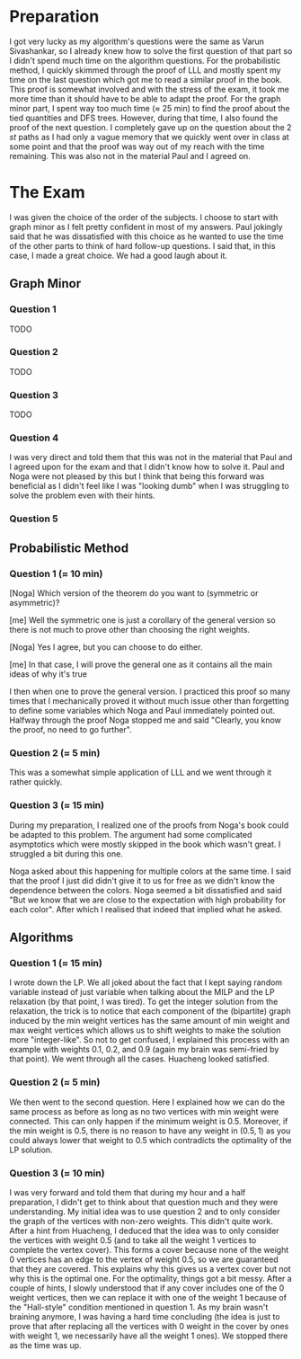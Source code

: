 # Preparation 
I got very lucky as my algorithm's questions were the same as Varun Sivashankar, so I already knew how to solve the first question of that part so I didn't spend much time on the algorithm questions. For the probabilistic method, I quickly skimmed through the proof of LLL and mostly spent my time on the last question which got me to read a similar proof in the book. This proof is somewhat involved and with the stress of the exam, it took me more time than it should have to be able to adapt the proof. For the graph minor part, I spent way too much time ($\approx$ 25 min) to find the proof about the tied quantities and DFS trees. However, during that time, I also found the proof of the next question. I completely gave up on the question about the $2$ $st$ paths as I had only a vague memory that we quickly went over in class at some point and that the proof was way out of my reach with the time remaining. This was also not in the material Paul and I agreed on.



# The Exam
I was given the choice of the order of the subjects.
I choose to start with graph minor as I felt pretty confident in most of my answers. Paul jokingly said that he was dissatisfied with this choice as he wanted to use the time of the other parts to think of hard follow-up questions. I said that, in this case, I made a great choice. We had a good laugh about it.


## Graph Minor
### Question 1
TODO
### Question 2
TODO
### Question 3
TODO
### Question 4
I was very direct and told them that this was not in the material that Paul and I agreed upon for the exam and that I didn't know how to solve it. Paul and Noga were not pleased by this but I think that being this forward was beneficial as I didn't feel like I was "looking dumb" when I was struggling to solve the problem even with their hints. 

### Question 5

## Probabilistic Method

### Question 1 ($\approx$ 10 min)
[Noga] Which version of the theorem do you want to (symmetric or asymmetric)?

[me] Well the symmetric one is just a corollary of the general version so there is not much to prove other than choosing the right weights.

[Noga] Yes I agree, but you can choose to do either.

[me] In that case, I will prove the general one as it contains all the main ideas of why it's true

I then when one to prove the general version. I practiced this proof so many times that I mechanically proved it without much issue other than forgetting to define some variables which Noga and Paul immediately pointed out. Halfway through the proof Noga stopped me and said "Clearly, you know the proof, no need to go further".

### Question 2 ($\approx$ 5 min)
This was a somewhat simple application of LLL and we went through it rather quickly.

### Question 3 ($\approx$ 15 min)
 During my preparation, I realized one of the proofs from Noga's book could be adapted to this problem. The argument had some complicated asymptotics which were mostly skipped in the book which wasn't great. 
I struggled a bit during this one.

Noga asked about this happening for multiple colors at the same time. I said that the proof I just did didn't give it to us for free as we didn't know the dependence between the colors. Noga seemed a bit dissatisfied and said "But we know that we are close to the expectation with high probability for each color". After which I realised that indeed that implied what he asked.

## Algorithms
### Question 1 ($\approx$ 15 min)

I wrote down the LP.
We all joked about the fact that I kept saying random variable instead of just variable when talking about the MILP and the LP relaxation (by that point, I was tired). To get the integer solution from the relaxation, the trick is to notice that each component of the (bipartite) graph induced by the min weight vertices has the same amount of min weight and max weight vertices which allows us to shift weights to make the solution more "integer-like". So not to get confused, I explained this process with an example with weights $0.1$, $0.2$, and $0.9$ (again my brain was semi-fried by that point). We went through all the cases. Huacheng looked satisfied.

### Question 2 ($\approx$ 5 min)

We then went to the second question. Here I explained how we can do the same process as before as long as no two vertices with min weight were connected. This can only happen if the minimum weight is $0.5$. Moreover, if the min weight is $0.5$, there is no reason to have any weight in $(0.5,1)$ as you could always lower that weight to $0.5$ which contradicts the optimality of the LP solution. 

### Question 3 ($\approx$ 10 min)

I was very forward and told them that during my hour and a half preparation, I didn't get to think about that question much and they were understanding.
My initial idea was to use question 2 and to only consider the graph of the vertices with non-zero weights. This didn't quite work. After a hint from Huacheng, I deduced that the idea was to only consider the vertices with weight $0.5$ (and to take all the weight $1$ vertices to complete the vertex cover). This forms a cover because none of the weight $0$ vertices has an edge to the vertex of weight $0.5$, so we are guaranteed that they are covered. This explains why this gives us a vertex cover but not why this is the optimal one. For the optimality, things got a bit messy. After a couple of hints, I slowly understood that if any cover includes one of the $0$ weight vertices, then we can replace it with one of the weight $1$ because of the "Hall-style" condition mentioned in question 1. As my brain wasn't braining anymore, I was having a hard time concluding (the idea is just to prove that after replacing all the vertices with $0$ weight in the cover by ones with weight $1$, we necessarily have all the weight $1$ ones). We stopped there as the time was up.

